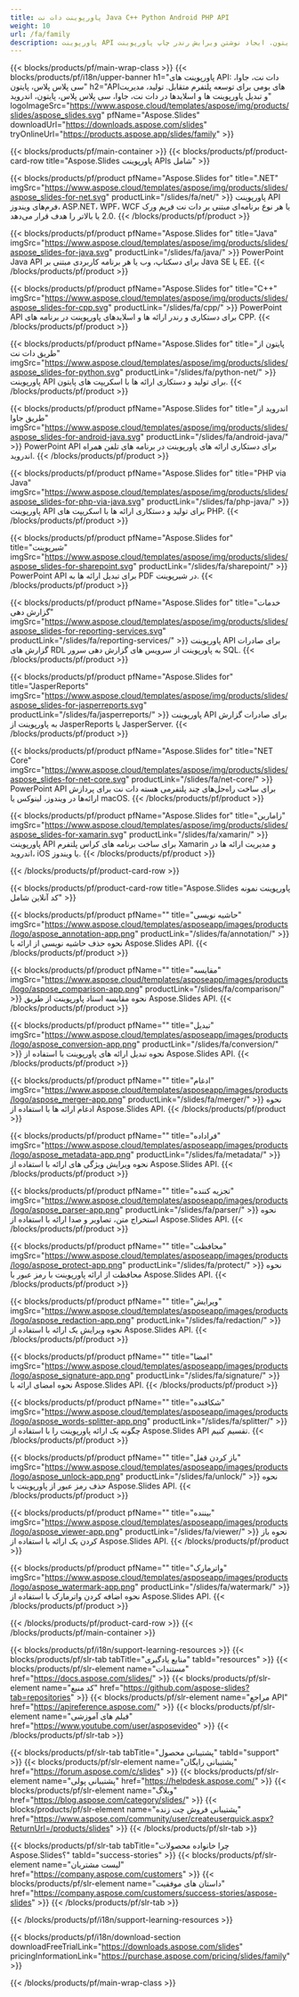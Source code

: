 ```yaml
---
title: پاورپوینت دات نت Java C++ Python Android PHP API
weight: 10
url: /fa/family
description: پاورپوینت API برای دات نت، جاوا، سی پلاس پلاس، پایتون. ایجاد نوشتن ویرایش رندر چاپ پاورپوینت PPT، PPTX، ODP. اسلایدها را در SSRS و JasperReports صادر کنید
---
```


{{< blocks/products/pf/main-wrap-class >}}
{{< blocks/products/pf/i18n/upper-banner h1="پاورپوینت های API: دات نت، جاوا، سی پلاس پلاس، پایتون" h2="APIهای بومی برای توسعه پلتفرم متقابل. تولید، مدیریت و تبدیل پاورپوینت ها و اسلایدها در دات نت، جاوا، سی پلاس پلاس، پایتون، اندروید" logoImageSrc="https://www.aspose.cloud/templates/aspose/img/products/slides/aspose_slides.svg" pfName="Aspose.Slides" downloadUrl="https://downloads.aspose.com/slides" tryOnlineUrl="https://products.aspose.app/slides/family" >}}

{{< blocks/products/pf/main-container >}}
{{< blocks/products/pf/product-card-row title="Aspose.Slides پاورپوینت APIs شامل" >}}

{{< blocks/products/pf/product pfName="Aspose.Slides for" title=".NET" imgSrc="https://www.aspose.cloud/templates/aspose/img/products/slides/aspose_slides-for-net.svg" productLink="/slides/fa/net/" >}}
پاورپوینت API فرم‌های ویندوز، ASP.NET، WPF، WCF یا هر نوع برنامه‌ای مبتنی بر دات نت فریم ورک 2.0 یا بالاتر را هدف قرار می‌دهد.
{{< /blocks/products/pf/product >}}

{{< blocks/products/pf/product pfName="Aspose.Slides for" title="Java" imgSrc="https://www.aspose.cloud/templates/aspose/img/products/slides/aspose_slides-for-java.svg" productLink="/slides/fa/java/" >}}
PowerPoint Java API برای دسکتاپ، وب یا هر برنامه کاربردی مبتنی بر Java SE یا EE.
{{< /blocks/products/pf/product >}}

{{< blocks/products/pf/product pfName="Aspose.Slides for" title="C++" imgSrc="https://www.aspose.cloud/templates/aspose/img/products/slides/aspose_slides-for-cpp.svg" productLink="/slides/fa/cpp/" >}}
PowerPoint API برای دستکاری و رندر ارائه ها و اسلایدهای پاورپوینت در برنامه های CPP.
{{< /blocks/products/pf/product >}}

{{< blocks/products/pf/product pfName="Aspose.Slides for" title="پایتون از طریق دات نت" imgSrc="https://www.aspose.cloud/templates/aspose/img/products/slides/aspose_slides-for-python.svg" productLink="/slides/fa/python-net/" >}}
پاورپوینت API برای تولید و دستکاری ارائه ها با اسکریپت های پایتون.
{{< /blocks/products/pf/product >}}

{{< blocks/products/pf/product pfName="Aspose.Slides for" title="اندروید از طریق جاوا" imgSrc="https://www.aspose.cloud/templates/aspose/img/products/slides/aspose_slides-for-android-java.svg" productLink="/slides/fa/android-java/" >}}
PowerPoint API برای دستکاری ارائه های پاورپوینت در برنامه های تلفن همراه اندروید.
{{< /blocks/products/pf/product >}}

{{< blocks/products/pf/product pfName="Aspose.Slides for" title="PHP via Java" imgSrc="https://www.aspose.cloud/templates/aspose/img/products/slides/aspose_slides-for-php-via-java.svg" productLink="/slides/fa/php-java/" >}}
پاورپوینت API برای تولید و دستکاری ارائه ها با اسکریپت های PHP.
{{< /blocks/products/pf/product >}}

{{< blocks/products/pf/product pfName="Aspose.Slides for" title="شیرپوینت" imgSrc="https://www.aspose.cloud/templates/aspose/img/products/slides/aspose_slides-for-sharepoint.svg" productLink="/slides/fa/sharepoint/" >}}
PowerPoint API برای تبدیل ارائه ها به PDF در شیرپوینت.
{{< /blocks/products/pf/product >}}

{{< blocks/products/pf/product pfName="Aspose.Slides for" title="خدمات گزارش دهی" imgSrc="https://www.aspose.cloud/templates/aspose/img/products/slides/aspose_slides-for-reporting-services.svg" productLink="/slides/fa/reporting-services/" >}}
پاورپوینت API برای صادرات گزارش های RDL به پاورپوینت از سرویس های گزارش دهی سرور SQL.
{{< /blocks/products/pf/product >}}

{{< blocks/products/pf/product pfName="Aspose.Slides for" title="JasperReports" imgSrc="https://www.aspose.cloud/templates/aspose/img/products/slides/aspose_slides-for-jasperreports.svg" productLink="/slides/fa/jasperreports/" >}}
پاورپوینت API برای صادرات گزارش به پاورپوینت از JasperReports یا JasperServer.
{{< /blocks/products/pf/product >}}

{{< blocks/products/pf/product pfName="Aspose.Slides for" title="NET Core" imgSrc="https://www.aspose.cloud/templates/aspose/img/products/slides/aspose_slides-for-net-core.svg" productLink="/slides/fa/net-core/" >}}
PowerPoint API برای ساخت راه‌حل‌های چند پلتفرمی هسته دات نت برای پردازش ارائه‌ها در ویندوز، لینوکس یا macOS.
{{< /blocks/products/pf/product >}}

{{< blocks/products/pf/product pfName="Aspose.Slides for" title="زامارین" imgSrc="https://www.aspose.cloud/templates/aspose/img/products/slides/aspose_slides-for-xamarin.svg" productLink="/slides/fa/xamarin/" >}}
پاورپوینت API برای ساخت برنامه های کراس پلتفرم Xamarin و مدیریت ارائه ها در اندروید، iOS یا ویندوز.
{{< /blocks/products/pf/product >}}

{{< /blocks/products/pf/product-card-row >}}

{{< blocks/products/pf/product-card-row title="Aspose.Slides پاورپوینت نمونه کد آنلاین شامل" >}}

{{< blocks/products/pf/product pfName="" title="حاشیه نویسی" imgSrc="https://www.aspose.cloud/templates/asposeapp/images/products/logo/aspose_annotation-app.png" productLink="/slides/fa/annotation/" >}}
نحوه حذف حاشیه نویسی از ارائه با Aspose.Slides API.
{{< /blocks/products/pf/product >}}

{{< blocks/products/pf/product pfName="" title="مقایسه" imgSrc="https://www.aspose.cloud/templates/asposeapp/images/products/logo/aspose_comparison-app.png" productLink="/slides/fa/comparison/" >}}
نحوه مقایسه اسناد پاورپوینت از طریق Aspose.Slides API.
{{< /blocks/products/pf/product >}}

{{< blocks/products/pf/product pfName="" title="تبدیل" imgSrc="https://www.aspose.cloud/templates/asposeapp/images/products/logo/aspose_conversion-app.png" productLink="/slides/fa/conversion/" >}}
نحوه تبدیل ارائه های پاورپوینت با استفاده از Aspose.Slides API.
{{< /blocks/products/pf/product >}}

{{< blocks/products/pf/product pfName="" title="ادغام" imgSrc="https://www.aspose.cloud/templates/asposeapp/images/products/logo/aspose_merger-app.png" productLink="/slides/fa/merger/" >}}
نحوه ادغام ارائه ها با استفاده از Aspose.Slides API.
{{< /blocks/products/pf/product >}}

{{< blocks/products/pf/product pfName="" title="فراداده" imgSrc="https://www.aspose.cloud/templates/asposeapp/images/products/logo/aspose_metadata-app.png" productLink="/slides/fa/metadata/" >}}
نحوه ویرایش ویژگی های ارائه با استفاده از Aspose.Slides API.
{{< /blocks/products/pf/product >}}

{{< blocks/products/pf/product pfName="" title="تجزیه کننده" imgSrc="https://www.aspose.cloud/templates/asposeapp/images/products/logo/aspose_parser-app.png" productLink="/slides/fa/parser/" >}}
نحوه استخراج متن، تصاویر و صدا ارائه با استفاده از Aspose.Slides API.
{{< /blocks/products/pf/product >}}

{{< blocks/products/pf/product pfName="" title="محافظت" imgSrc="https://www.aspose.cloud/templates/asposeapp/images/products/logo/aspose_protect-app.png" productLink="/slides/fa/protect/" >}}
نحوه محافظت از ارائه پاورپوینت با رمز عبور با Aspose.Slides API.
{{< /blocks/products/pf/product >}}

{{< blocks/products/pf/product pfName="" title="ویرایش" imgSrc="https://www.aspose.cloud/templates/asposeapp/images/products/logo/aspose_redaction-app.png" productLink="/slides/fa/redaction/" >}}
نحوه ویرایش یک ارائه با استفاده از Aspose.Slides API.
{{< /blocks/products/pf/product >}}

{{< blocks/products/pf/product pfName="" title="امضا" imgSrc="https://www.aspose.cloud/templates/asposeapp/images/products/logo/aspose_signature-app.png" productLink="/slides/fa/signature/" >}}
نحوه امضای ارائه با Aspose.Slides API.
{{< /blocks/products/pf/product >}}

{{< blocks/products/pf/product pfName="" title="شکافنده" imgSrc="https://www.aspose.cloud/templates/asposeapp/images/products/logo/aspose_words-splitter-app.png" productLink="/slides/fa/splitter/" >}}
چگونه یک ارائه پاورپوینت را با استفاده از Aspose.Slides API تقسیم کنیم.
{{< /blocks/products/pf/product >}}

{{< blocks/products/pf/product pfName="" title="باز کردن قفل" imgSrc="https://www.aspose.cloud/templates/asposeapp/images/products/logo/aspose_unlock-app.png" productLink="/slides/fa/unlock/" >}}
نحوه حذف رمز عبور از پاورپوینت با Aspose.Slides API.
{{< /blocks/products/pf/product >}}

{{< blocks/products/pf/product pfName="" title="بیننده" imgSrc="https://www.aspose.cloud/templates/asposeapp/images/products/logo/aspose_viewer-app.png" productLink="/slides/fa/viewer/" >}}
نحوه باز کردن یک ارائه با استفاده از Aspose.Slides API.
{{< /blocks/products/pf/product >}}

{{< blocks/products/pf/product pfName="" title="واترمارک" imgSrc="https://www.aspose.cloud/templates/asposeapp/images/products/logo/aspose_watermark-app.png" productLink="/slides/fa/watermark/" >}}
نحوه اضافه کردن واترمارک با استفاده از Aspose.Slides API.
{{< /blocks/products/pf/product >}}

{{< /blocks/products/pf/product-card-row >}}
{{< /blocks/products/pf/main-container >}}

{{< blocks/products/pf/i18n/support-learning-resources >}}
{{< blocks/products/pf/slr-tab tabTitle="منابع یادگیری" tabId="resources" >}}
{{< blocks/products/pf/slr-element name="مستندات" href="https://docs.aspose.com/slides/" >}}
{{< blocks/products/pf/slr-element name="کد منبع" href="https://github.com/aspose-slides?tab=repositories" >}}
{{< blocks/products/pf/slr-element name="مراجع API" href="https://apireference.aspose.com/" >}}
{{< blocks/products/pf/slr-element name="فیلم های آموزشی" href="https://www.youtube.com/user/asposevideo" >}}
{{< /blocks/products/pf/slr-tab >}}

{{< blocks/products/pf/slr-tab tabTitle="پشتیبانی محصول" tabId="support" >}}
{{< blocks/products/pf/slr-element name="پشتیبانی رایگان" href="https://forum.aspose.com/c/slides" >}}
{{< blocks/products/pf/slr-element name="پشتیبانی پولی" href="https://helpdesk.aspose.com/" >}}
{{< blocks/products/pf/slr-element name="وبلاگ" href="https://blog.aspose.com/category/slides/" >}}
{{< blocks/products/pf/slr-element name="پشتیبانی فروش چت زنده" href="https://www.aspose.com/community/user/createuserquick.aspx?ReturnUrl=/products/slides" >}}
{{< /blocks/products/pf/slr-tab >}}

{{< blocks/products/pf/slr-tab tabTitle="چرا خانواده محصولات Aspose.Slides؟" tabId="success-stories" >}}
{{< blocks/products/pf/slr-element name="لیست مشتریان" href="https://company.aspose.com/customers" >}}
{{< blocks/products/pf/slr-element name="داستان های موفقیت" href="https://company.aspose.com/customers/success-stories/aspose-slides" >}}
{{< /blocks/products/pf/slr-tab >}}

{{< /blocks/products/pf/i18n/support-learning-resources >}}

{{< blocks/products/pf/i18n/download-section downloadFreeTrialLink="https://downloads.aspose.com/slides" pricingInformationLink="https://purchase.aspose.com/pricing/slides/family" >}}

{{< /blocks/products/pf/main-wrap-class >}}